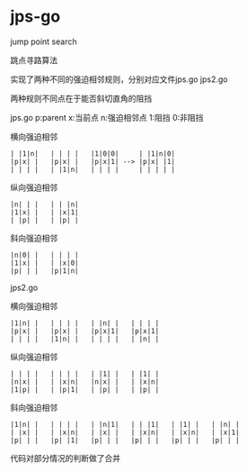 # jps-go
jump point search

跳点寻路算法

实现了两种不同的强迫相邻规则，分别对应文件jps.go jps2.go

两种规则不同点在于能否斜切直角的阻挡

jps.go p:parent x:当前点 n:强迫相邻点 1:阻挡 0:非阻挡

横向强迫相邻

    | |1|n|   | | | |   |1|0|0|     | |1|n|0|
    |p|x| |   |p|x| |   |p|x|1| --> |p|x| |1|
    | | | |   | |1|n|   | | | |     | | | | |
  
纵向强迫相邻

    |n| | |   | | |n|
    |1|x| |   | |x|1|
    | |p| |   | |p| |
  
斜向强迫相邻

    |n|0| |   | | | |
    |1|x| |   | |x|0|
    |p| | |   |p|1|n|

jps2.go

横向强迫相邻

    |1|n| |   | | | |   | |n| |   | | | |
    |p|x| |   |p|x| |   |p|x|1|   |p|x|1|
    | | | |   |1|n| |   | | | |   | |n| |
  
纵向强迫相邻

    | | | |   | | | |   | |1| |   | |1| |
    |n|x| |   | |x|n|   |n|x| |   | |x|n|
    |1|p| |   | |p|1|   | |p| |   | |p| |
  
斜向强迫相邻

    |1|n| |   | | | |   | |n|1|   | | |1|   | |1| |   | |n| |
    | |x| |   | |x|n|   | |x| |   | |x|n|   | |x|n|   | |x|1|
    |p| | |   |p| |1|   |p| | |   |p| | |   |p| | |   |p| | |

代码对部分情况的判断做了合并

